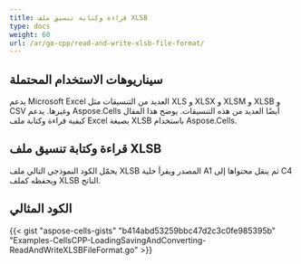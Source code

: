 ```yaml
---
title: قراءة وكتابة تنسيق ملف XLSB
type: docs
weight: 60
url: /ar/go-cpp/read-and-write-xlsb-file-format/
---
```


## **سيناريوهات الاستخدام المحتملة**

يدعم Microsoft Excel العديد من التنسيقات مثل XLS و XLSX و XLSM و XLSB و CSV وغيرها. يدعم Aspose.Cells أيضًا العديد من هذه التنسيقات. يوضح هذا المقال كيفية قراءة وكتابة ملف Excel بصيغة XLSB باستخدام Aspose.Cells.

## **قراءة وكتابة تنسيق ملف XLSB**

يحمّل الكود النموذجي التالي ملف XLSB المصدر ويقرأ خلية A1 ثم ينقل محتواها إلى C4 ويحفظه كملف XLSB الناتج.

## **الكود المثالي**

{{< gist "aspose-cells-gists" "b414abd53259bbc47d2c3c0fe985395b" "Examples-CellsCPP-LoadingSavingAndConverting-ReadAndWriteXLSBFileFormat.go" >}}
